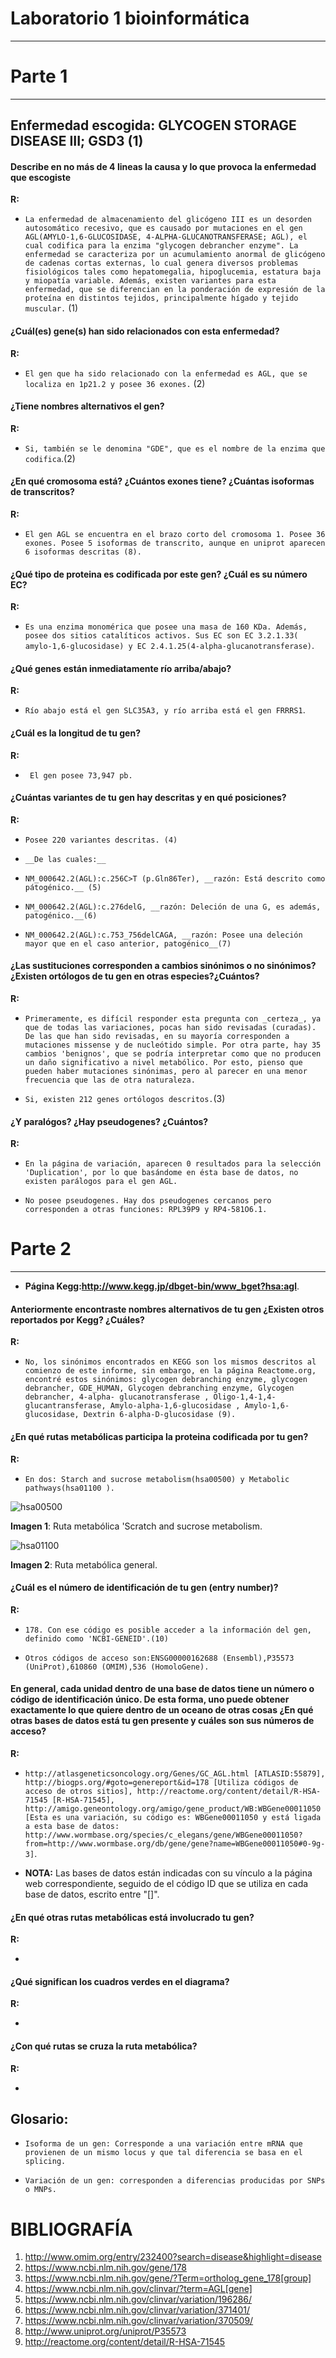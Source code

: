 # Laboratorio 1 bioinformática
----
# Parte 1

----

## Enfermedad escogida: GLYCOGEN STORAGE DISEASE III; GSD3 (1)

#### Describe en no más de 4 lineas la causa y lo que provoca la enfermedad que escogiste

__R:__

+ `La enfermedad de almacenamiento del glicógeno III es un desorden autosomático recesivo, que es causado por mutaciones en el gen AGL(AMYLO-1,6-GLUCOSIDASE, 4-ALPHA-GLUCANOTRANSFERASE; AGL), el cual codifica para la enzima "glycogen debrancher enzyme". La enfermedad se caracteriza por un acumulamiento anormal de glicógeno de cadenas cortas externas, lo cual genera diversos problemas fisiológicos tales como hepatomegalia, hipoglucemia, estatura baja y miopatía variable. Además, existen variantes para esta enfermedad, que se diferencian en la ponderación de expresión de la proteína en distintos tejidos, principalmente hígado y tejido muscular.` (1)

#### ¿Cuál(es) gene(s) han sido relacionados con esta enfermedad?


__R:__

+ `El gen que ha sido relacionado con la enfermedad es AGL, que se localiza en 1p21.2 y posee 36 exones.` (2) 

#### ¿Tiene nombres alternativos el gen?  
	
__R:__

+ `Si, también se le denomina "GDE", que es el nombre de la enzima que codifica`.(2)

#### ¿En qué cromosoma está? ¿Cuántos exones tiene? ¿Cuántas isoformas de transcritos?  

__R:__

+ `El gen AGL se encuentra en el brazo corto del cromosoma 1. Posee 36 exones. Posee 5 isoformas de transcrito, aunque en uniprot aparecen 6 isoformas descritas (8).`


#### ¿Qué tipo de proteina es codificada por este gen? ¿Cuál es su número EC?  


__R:__

+ `Es una enzima monomérica que posee una masa de 160 KDa. Además, posee dos sitios catalíticos activos. Sus EC son EC 3.2.1.33( amylo-1,6-glucosidase) y EC 2.4.1.25(4-alpha-glucanotransferase)`.

#### ¿Qué genes están inmediatamente río arriba/abajo?  

__R:__

+ `Río abajo está el gen SLC35A3, y río arriba está el gen FRRRS1`.

#### ¿Cuál es la longitud de tu gen?
	
__R:__

+ ` El gen posee 73,947 pb.`


#### ¿Cuántas variantes de tu gen hay descritas y en qué posiciones?  

__R:__

+ `Posee 220 variantes descritas. (4)`

 + `__De las cuales:__`
 + `NM_000642.2(AGL):c.256C>T (p.Gln86Ter), __razón: Está descrito como pátogénico.__ (5)`
 + `NM_000642.2(AGL):c.276delG, __razón: Deleción de una G, es además, patogénico.__(6)`
 + `NM_000642.2(AGL):c.753_756delCAGA, __razón: Posee una deleción mayor que en el caso anterior, patogénico__(7)`


#### ¿Las sustituciones corresponden a cambios sinónimos o no sinónimos?¿Existen ortólogos de tu gen en otras especies?¿Cuántos?

__R:__

+ `Primeramente, es difícil responder esta pregunta con _certeza_, ya que de todas las variaciones, pocas han sido revisadas (curadas). De las que han sido revisadas, en su mayoría corresponden a mutaciones missense y de nucleótido simple. Por otra parte, hay 35 cambios 'benignos', que se podría interpretar como que no producen un daño significativo a nivel metabólico. Por esto, pienso que pueden haber mutaciones sinónimas, pero al parecer en una menor frecuencia que las de otra naturaleza.`

+ `Si, existen 212 genes ortólogos descritos.`(3)

#### ¿Y paralógos? ¿Hay pseudogenes? ¿Cuántos?  

__R:__

+ `En la página de variación, aparecen 0 resultados para la selección 'Duplication', por lo que basándome en ésta base de datos, no existen parálogos para el gen AGL.` 

+ `No posee pseudogenes. Hay dos pseudogenes cercanos pero corresponden a otras funciones: RPL39P9 y RP4-581O6.1.`

# Parte 2

----

+ __Página Kegg:http://www.kegg.jp/dbget-bin/www_bget?hsa:agl__.


#### Anteriormente encontraste nombres alternativos de tu gen ¿Existen otros reportados por Kegg? ¿Cuáles?

__R:__

+ `No, los sinónimos encontrados en KEGG son los mismos descritos al comienzo de este informe, sin embargo, en la página Reactome.org, encontré estos sinónimos: glycogen debranching enzyme, glycogen debrancher, GDE_HUMAN, Glycogen debranching enzyme, Glycogen debrancher, 4-alpha- glucanotransferase , Oligo-1,4-1,4-glucantransferase, Amylo-alpha-1,6-glucosidase , Amylo-1,6-glucosidase, Dextrin 6-alpha-D-glucosidase (9).` 

#### ¿En qué rutas metabólicas participa la proteina codificada por tu gen?  

__R:__

+ `En dos: Starch and sucrose metabolism(hsa00500) y Metabolic pathways(hsa01100 ).`

![hsa00500](https://github.com/CapitanFlint/Laboratorio-1-0x-8-8-2017/blob/master/scratch%20metabolic%20pathway.png)


__Imagen 1__: Ruta metabólica 'Scratch and sucrose metabolism.

![hsa01100](https://github.com/CapitanFlint/Laboratorio-1-0x-8-8-2017/blob/master/metabolic%20pathway%20general.png)


__Imagen 2__: Ruta metabólica general.


#### ¿Cuál es el número de identificación de tu gen (entry number)?  

__R:__

+ `178. Con ese código es posible acceder a la información del gen, definido como 'NCBI-GENEID'.(10) `

+ `Otros códigos de acceso son:ENSG00000162688 (Ensembl),P35573 (UniProt),610860 (OMIM),536 (HomoloGene).`


#### En general, cada unidad dentro de una base de datos tiene un número o código de identificación único. De esta forma, uno puede obtener exactamente lo que quiere dentro de un oceano de otras cosas ¿En qué otras bases de datos está tu gen presente y cuáles son sus números de acceso?  

__R:__

+ `http://atlasgeneticsoncology.org/Genes/GC_AGL.html [ATLASID:55879], http://biogps.org/#goto=genereport&id=178 [Utiliza códigos de acceso de otros sitios], http://reactome.org/content/detail/R-HSA-71545 [R-HSA-71545], http://amigo.geneontology.org/amigo/gene_product/WB:WBGene00011050 [Esta es una variación, su código es: WBGene00011050 y está ligada a esta base de datos: http://www.wormbase.org/species/c_elegans/gene/WBGene00011050?from=http://www.wormbase.org/db/gene/gene?name=WBGene00011050#0-9g-3]`.


+ __NOTA:__ Las bases de datos están indicadas con su vínculo a la página web correspondiente, seguido de el código ID que se utiliza en cada base de datos, escrito entre "[]".


#### ¿En qué otras rutas metabólicas está involucrado tu gen?


__R:__


+


#### ¿Qué significan los cuadros verdes en el diagrama?


__R:__


+


#### ¿Con qué rutas se cruza la ruta metabólica?


__R:__


+


## __Glosario__:
- `Isoforma de un gen: Corresponde a una variación entre mRNA que provienen de un mismo locus y que tal diferencia se basa en el splicing.`

- `Variación de un gen: corresponden a diferencias producidas por SNPs o MNPs.`


# BIBLIOGRAFÍA

1) http://www.omim.org/entry/232400?search=disease&highlight=disease
2) https://www.ncbi.nlm.nih.gov/gene/178
3) https://www.ncbi.nlm.nih.gov/gene/?Term=ortholog_gene_178[group]
4) https://www.ncbi.nlm.nih.gov/clinvar/?term=AGL[gene]
5) https://www.ncbi.nlm.nih.gov/clinvar/variation/196286/
6) https://www.ncbi.nlm.nih.gov/clinvar/variation/371401/
7) https://www.ncbi.nlm.nih.gov/clinvar/variation/370509/
8) http://www.uniprot.org/uniprot/P35573
9) http://reactome.org/content/detail/R-HSA-71545

